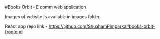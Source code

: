 #Books Orbit - E comm web application

Images of website is available in images folder.

React app repo link - https://github.com/ShubhamPimparkar/books-orbit-frontend
